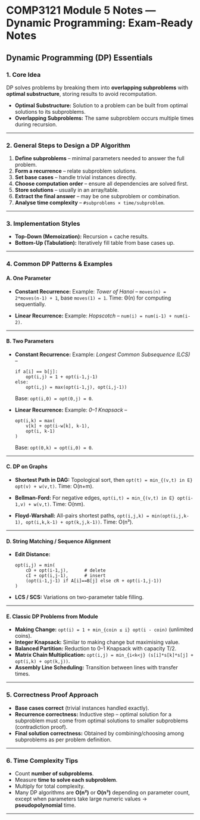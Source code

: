 # COMP3121 Module 5 Notes — Dynamic Programming: Exam‑Ready Notes

## **Dynamic Programming (DP) Essentials**

### 1. **Core Idea**

DP solves problems by breaking them into **overlapping subproblems** with **optimal substructure**, storing results to avoid recomputation.

* **Optimal Substructure:** Solution to a problem can be built from optimal solutions to its subproblems.
* **Overlapping Subproblems:** The same subproblem occurs multiple times during recursion.

---

### 2. **General Steps to Design a DP Algorithm**

1. **Define subproblems** – minimal parameters needed to answer the full problem.
2. **Form a recurrence** – relate subproblem solutions.
3. **Set base cases** – handle trivial instances directly.
4. **Choose computation order** – ensure all dependencies are solved first.
5. **Store solutions** – usually in an array/table.
6. **Extract the final answer** – may be one subproblem or combination.
7. **Analyse time complexity** – `#subproblems × time/subproblem`.

---

### 3. **Implementation Styles**

* **Top-Down (Memoization):** Recursion + cache results.
* **Bottom-Up (Tabulation):** Iteratively fill table from base cases up.

---

### 4. **Common DP Patterns & Examples**

#### **A. One Parameter**

* **Constant Recurrence:**
  Example: *Tower of Hanoi* – `moves(n) = 2*moves(n-1) + 1`, base `moves(1) = 1`.
  Time: Θ(n) for computing sequentially.

* **Linear Recurrence:**
  Example: *Hopscotch* – `num(i) = num(i-1) + num(i-2)`.

---

#### **B. Two Parameters**

* **Constant Recurrence:**
  Example: *Longest Common Subsequence (LCS)* –

  ```
  if a[i] == b[j]:
      opt(i,j) = 1 + opt(i-1,j-1)
  else:
      opt(i,j) = max(opt(i-1,j), opt(i,j-1))
  ```

  Base: `opt(i,0) = opt(0,j) = 0`.

* **Linear Recurrence:**
  Example: *0–1 Knapsack* –

  ```
  opt(i,k) = max(
      v[k] + opt(i-w[k], k-1),
      opt(i, k-1)
  )
  ```

  Base: `opt(0,k) = opt(i,0) = 0`.

---

#### **C. DP on Graphs**

* **Shortest Path in DAG:** Topological sort, then
  `opt(t) = min_{(v,t) in E} opt(v) + w(v,t)`.
  Time: O(n+m).

* **Bellman-Ford:** For negative edges,
  `opt(i,t) = min_{(v,t) in E} opt(i-1,v) + w(v,t)`.
  Time: O(nm).

* **Floyd-Warshall:** All-pairs shortest paths,
  `opt(i,j,k) = min(opt(i,j,k-1), opt(i,k,k-1) + opt(k,j,k-1))`.
  Time: O(n³).

---

#### **D. String Matching / Sequence Alignment**

* **Edit Distance:**

  ```
  opt(i,j) = min(
      cD + opt(i-1,j),      # delete
      cI + opt(i,j-1),      # insert
      (opt(i-1,j-1) if A[i]==B[j] else cR + opt(i-1,j-1))
  )
  ```

* **LCS / SCS:** Variations on two-parameter table filling.

---

#### **E. Classic DP Problems from Module**

* **Making Change:**
  `opt(i) = 1 + min_{coin ≤ i} opt(i - coin)` (unlimited coins).
* **Integer Knapsack:** Similar to making change but maximising value.
* **Balanced Partition:** Reduction to 0–1 Knapsack with capacity T/2.
* **Matrix Chain Multiplication:**
  `opt(i,j) = min_{i<k<j} (s[i]*s[k]*s[j] + opt(i,k) + opt(k,j))`.
* **Assembly Line Scheduling:** Transition between lines with transfer times.

---

### 5. **Correctness Proof Approach**

* **Base cases correct** (trivial instances handled exactly).
* **Recurrence correctness:** Inductive step – optimal solution for a subproblem must come from optimal solutions to smaller subproblems (contradiction proof).
* **Final solution correctness:** Obtained by combining/choosing among subproblems as per problem definition.

---

### 6. **Time Complexity Tips**

* Count **number of subproblems**.
* Measure **time to solve each subproblem**.
* Multiply for total complexity.
* Many DP algorithms are **O(n²)** or **O(n³)** depending on parameter count, except when parameters take large numeric values → **pseudopolynomial** time.

---

